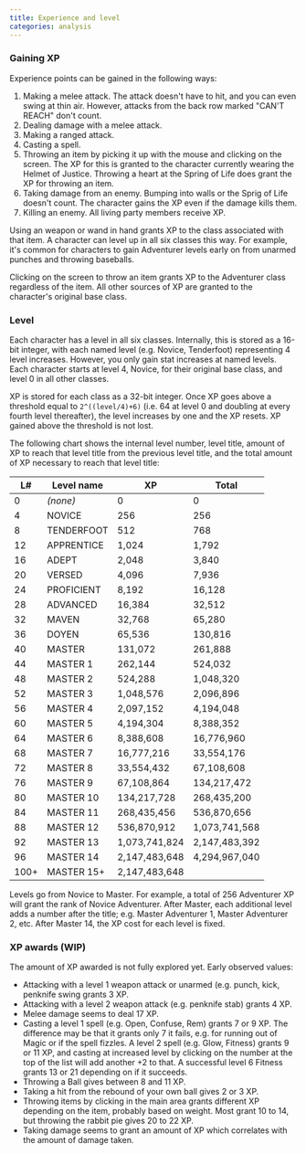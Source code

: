 ```yaml
---
title: Experience and level
categories: analysis
---
```


### Gaining XP

Experience points can be gained in the following ways:

1. Making a melee attack. The attack doesn't have to hit, and you can even swing
at thin air. However, attacks from the back row marked "CAN'T REACH" don't
count.
2. Dealing damage with a melee attack.
3. Making a ranged attack.
4. Casting a spell.
5. Throwing an item by picking it up with the mouse and clicking on the screen.
The XP for this is granted to the character currently wearing the Helmet of
Justice. Throwing a heart at the Spring of Life does grant the XP for throwing
an item.
6. Taking damage from an enemy. Bumping into walls or the Sprig of Life doesn't
count. The character gains the XP even if the damage kills them.
7. Killing an enemy. All living party members receive XP.

Using an weapon or wand in hand grants XP to the class associated with that
item. A character can level up in all six classes this way. For example, it's
common for characters to gain Adventurer levels early on from unarmed punches
and throwing baseballs.

Clicking on the screen to throw an item grants XP to the Adventurer class
regardless of the item. All other sources of XP are granted to the character's
original base class.

### Level

Each character has a level in all six classes. Internally, this is stored as a
16-bit integer, with each named level (e.g. Novice, Tenderfoot) representing 4
level increases. However, you only gain stat increases at named levels. Each
character starts at level 4, Novice, for their original base class, and level 0
in all other classes.

XP is stored for each class as a 32-bit integer. Once XP goes above a threshold
equal to `2^((level/4)+6)` (i.e. 64 at level 0 and doubling at every fourth
level thereafter), the level increases by one and the XP resets. XP gained above
the threshold is not lost.

The following chart shows the internal level number, level title, amount of XP
to reach that level title from the previous level title, and the total amount of
XP necessary to reach that level title:

L#   | Level name | XP            | Total
-----|------------|---------------|---------------
 0   | _(none)_   |             0 |             0
 4   | NOVICE     |           256 |           256 
 8   | TENDERFOOT |           512 |           768 
12   | APPRENTICE |         1,024 |         1,792 
16   | ADEPT      |         2,048 |         3,840 
20   | VERSED     |         4,096 |         7,936 
24   | PROFICIENT |         8,192 |        16,128 
28   | ADVANCED   |        16,384 |        32,512 
32   | MAVEN      |        32,768 |        65,280 
36   | DOYEN      |        65,536 |       130,816 
40   | MASTER     |       131,072 |       261,888 
44   | MASTER 1   |       262,144 |       524,032 
48   | MASTER 2   |       524,288 |     1,048,320 
52   | MASTER 3   |     1,048,576 |     2,096,896 
56   | MASTER 4   |     2,097,152 |     4,194,048 
60   | MASTER 5   |     4,194,304 |     8,388,352 
64   | MASTER 6   |     8,388,608 |    16,776,960 
68   | MASTER 7   |    16,777,216 |    33,554,176 
72   | MASTER 8   |    33,554,432 |    67,108,608 
76   | MASTER 9   |    67,108,864 |   134,217,472 
80   | MASTER 10  |   134,217,728 |   268,435,200 
84   | MASTER 11  |   268,435,456 |   536,870,656 
88   | MASTER 12  |   536,870,912 | 1,073,741,568 
92   | MASTER 13  | 1,073,741,824 | 2,147,483,392 
96   | MASTER 14  | 2,147,483,648 | 4,294,967,040 
100+ | MASTER 15+ | 2,147,483,648 | 

Levels go from Novice to Master. For example, a total of 256 Adventurer XP will
grant the rank of Novice Adventurer. After Master, each additional level adds a
number after the title; e.g. Master Adventurer 1, Master Adventurer 2, etc.
After Master 14, the XP cost for each level is fixed.

### XP awards (WIP)

The amount of XP awarded is not fully explored yet. Early observed values:

- Attacking with a level 1 weapon attack or unarmed (e.g. punch, kick, penknife
  swing grants 3 XP.
- Attacking with a level 2 weapon attack (e.g. penknife stab) grants 4 XP.
- Melee damage seems to deal 17 XP.
- Casting a level 1 spell (e.g. Open, Confuse, Rem) grants 7 or 9 XP. The
  difference may be that it grants only 7 it fails, e.g. for running out of
  Magic or if the spell fizzles. A level 2 spell (e.g. Glow, Fitness) grants 9
  or 11 XP, and casting at increased level by clicking on the number at the top
  of the list will add another +2 to that. A successful level 6 Fitness grants
  13 or 21 depending on if it succeeds.
- Throwing a Ball gives between 8 and 11 XP.
- Taking a hit from the rebound of your own ball gives 2 or 3 XP.
- Throwing items by clicking in the main area grants different XP depending on
  the item, probably based on weight. Most grant 10 to 14, but throwing the
  rabbit pie gives 20 to 22 XP.
- Taking damage seems to grant an amount of XP which correlates with the amount
  of damage taken.
